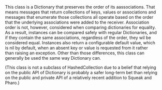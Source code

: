 This class is a Dictionary that preserves the order of its aassociations. That means messages that return collections of keys, values or associations and messages that enumerate those collections all operate based on the order that the underlying associations were added to the receiver. Association order is not, however, considered when comparing dictionaries for equality. As a result, instances can be compared safely with regular Dictionaries, and if they contain the same associations, regardless of the order, they wil be considered equal. Instances also return a configurable default value, which is nil by default, when an absent key or value is requested from it rather than raising an exception. Other than those differences, this class can generally be used the same way Dictionary can.(This class is not a subclass of HashedCollection due to a belief that relying on the public API of Dictionary is probably a safer long-term bet than relying on the public and private API of a relatively recent addition to Squeak and Pharo.)